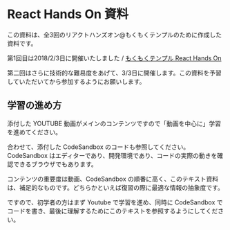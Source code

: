 # React Hands On 資料

この資料は、全3回のリアクトハンズオン@もくもくテンプルのために作成した資料です。

第1回目は2018/2/3日に開催いたしました / [もくもくテンプル React Hands On](https://frontend-temple.connpass.com/event/76735/)


第二回はさらに技術的な難易度をあげて、3/3日に開催します。この資料を予習していただいてから参加するようにお願いします。

## 学習の進め方

添付した YOUTUBE 動画がメインのコンテンツですので「動画を中心に」学習を進めてください。

合わせて、添付した CodeSandbox のコードも参照してください。CodeSandbox はエディターであり、開発環境であり、コードの実際の動きを確認できるブラウザでもあります。

コンテンツの重要度は動画、CodeSandbox の順番に高く、このテキスト資料は、補足的なものです。どちらかといえば復習の際に最適な情報の抽象度です。

ですので、初学者の方はまず Youtube で学習を進め、同時に CodeSandbox でコードを書き、最後に理解するためにこのテキストを参照するようにしてください。






